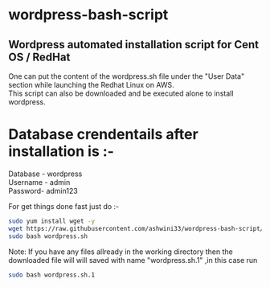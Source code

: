 # wordpress-bash-script
## Wordpress automated installation script for Cent OS /  RedHat
One can put the content of the wordpress.sh file under the "User Data" section while launching the Redhat Linux on  AWS. <br>
This script can also be downloaded and be executed alone to install wordpress.

# Database crendentails after installation is :-
Database - wordpress <br>
Username - admin <br>
Password- admin123 <br>

For get things done fast just do :- <br>
```bash
sudo yum install wget -y
wget https://raw.githubusercontent.com/ashwini33/wordpress-bash-script/master/wordpress.sh
sudo bash wordpress.sh
```
Note: If you have any files allready in the working directory then the downloaded file will will saved with name "wordpress.sh.1" ,in this case run 
```bash
sudo bash wordpress.sh.1
```
  
